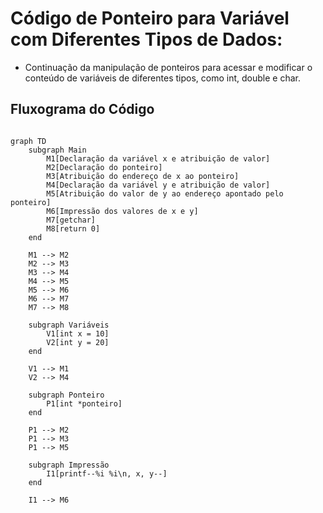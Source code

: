 # Código de Ponteiro para Variável com Diferentes Tipos de Dados:

- Continuação da manipulação de ponteiros para acessar e modificar o conteúdo de variáveis de diferentes tipos, como int, double e char.

## Fluxograma do Código

``` mermaid

graph TD
    subgraph Main
        M1[Declaração da variável x e atribuição de valor]
        M2[Declaração do ponteiro]
        M3[Atribuição do endereço de x ao ponteiro]
        M4[Declaração da variável y e atribuição de valor]
        M5[Atribuição do valor de y ao endereço apontado pelo ponteiro]
        M6[Impressão dos valores de x e y]
        M7[getchar]
        M8[return 0]
    end

    M1 --> M2
    M2 --> M3
    M3 --> M4
    M4 --> M5
    M5 --> M6
    M6 --> M7
    M7 --> M8

    subgraph Variáveis
        V1[int x = 10]
        V2[int y = 20]
    end

    V1 --> M1
    V2 --> M4

    subgraph Ponteiro
        P1[int *ponteiro]
    end

    P1 --> M2
    P1 --> M3
    P1 --> M5

    subgraph Impressão
        I1[printf--%i %i\n, x, y--]
    end

    I1 --> M6
```
